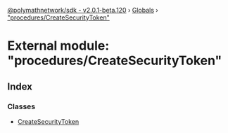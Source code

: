 [@polymathnetwork/sdk - v2.0.1-beta.120](../README.md) › [Globals](../globals.md) › ["procedures/CreateSecurityToken"](_procedures_createsecuritytoken_.md)

# External module: "procedures/CreateSecurityToken"

## Index

### Classes

- [CreateSecurityToken](../classes/_procedures_createsecuritytoken_.createsecuritytoken.md)
